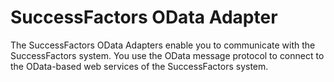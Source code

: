 <!-- loiod50e062f16124cd793c48a26670b10d3 -->

# SuccessFactors OData Adapter

The SuccessFactors OData Adapters enable you to communicate with the SuccessFactors system. You use the OData message protocol to connect to the OData-based web services of the SuccessFactors system.

